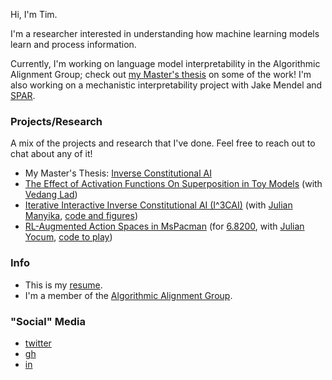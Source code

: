 Hi, I'm Tim.

I'm a researcher interested in understanding how machine learning models learn and process information.

Currently, I'm working on language model interpretability in the Algorithmic Alignment Group; check out [my Master's thesis](https://tim0120.github.io/files/mengthesis.pdf) on some of the work! I'm also working on a mechanistic interpretability project with Jake Mendel and [SPAR](https://sparai.org/).

### Projects/Research
A mix of the projects and research that I've done. Feel free to reach out to chat about any of it!
- My Master's Thesis: [Inverse Constitutional AI](https://tim0120.github.io/files/mengthesis.pdf)
- [The Effect of Activation Functions On Superposition in Toy Models](https://deep-learning-mit.github.io/staging/blog/2023/superposition/) (with [Vedang Lad](https://www.vedanglad.com/))
- [Iterative Interactive Inverse Constitutional AI (I^3CAI)](https://tim0120.github.io/files/i3cai.pdf) (with [Julian Manyika](https://www.linkedin.com/in/julianmanyika444/), [code and figures](https://github.com/jmanyika/interactive-cai))
- [RL-Augmented Action Spaces in MsPacman](https://tim0120.github.io/files/mspacman.pdf) (for [6.8200](https://pulkitag.github.io/6.8200/), with [Julian Yocum](https://twitter.com/julianyocum?lang=en), [code to play](https://github.com/JulianYocum/rl-pacman))

### Info
- This is my [resume](https://tim0120.github.io/files/resume.pdf).
- I'm a member of the [Algorithmic Alignment Group](https://algorithmicalignment.csail.mit.edu/team/).

### "Social" Media
- [twitter](https://twitter.com/timksky)
- [gh](https://github.com/tim0120)
- [in](https://www.linkedin.com/in/kostolansky/)
